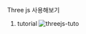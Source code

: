 Three js 사용해보기

1. tutorial
![threejs-tuto](https://github.com/subin1224/threejs-tutorial/assets/76253952/65a95c23-783c-4ee0-a5cd-46b769f6b7b7)
